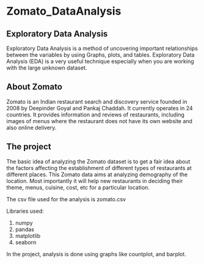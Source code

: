 # Zomato_DataAnalysis

## Exploratory Data Analysis
Exploratory Data Analysis is a method of uncovering important relationships between the variables by using Graphs, plots, and tables. Exploratory Data Analysis (EDA) is a very useful technique especially when you are working with the large unknown dataset.

## About Zomato
Zomato is an Indian restaurant search and discovery service founded in 2008 by Deepinder Goyal and Pankaj Chaddah. It currently operates in 24 countries. It provides information and reviews of restaurants, including images of menus where the restaurant does not have its own website and also online delivery.

## The project
The basic idea of analyzing the Zomato dataset is to get a fair idea about the factors affecting the establishment of different types of restaurants at different places.
This Zomato data aims at analyzing demography of the location. Most importantly it will help new restaurants in deciding their theme, menus, cuisine, cost, etc for a particular location.

The csv file used for the analysis is zomato.csv

Libraries used:
1. numpy
2. pandas
3. matplotlib
4. seaborn

In the project, analysis is done using graphs like countplot, and barplot.
